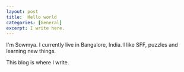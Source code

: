 ```yaml
---
layout: post
title:  Hello world
categories: [General]
excerpt: I write here. 
---
```


I'm Sowmya. I currently live in Bangalore, India. I like SFF, puzzles and learning new things. 

This blog is where I write. 